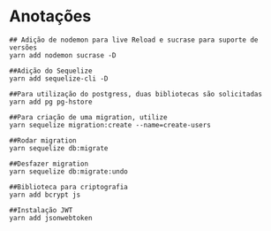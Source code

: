 # Anotações

    ## Adição de nodemon para live Reload e sucrase para suporte de versões
    yarn add nodemon sucrase -D 

    ##Adição do Sequelize
    yarn add sequelize-cli -D
    
    ##Para utilização do postgress, duas bibliotecas são solicitadas
    yarn add pg pg-hstore

    ##Para criação de uma migration, utilize
    yarn sequelize migration:create --name=create-users
    
    ##Rodar migration
    yarn sequelize db:migrate

    ##Desfazer migration
    yarn sequelize db:migrate:undo

    ##Biblioteca para criptografia
    yarn add bcrypt js

    ##Instalação JWT
    yarn add jsonwebtoken
